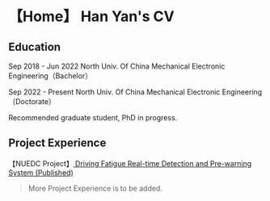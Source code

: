 # 【Home】 Han Yan's CV

## Education

Sep 2018 - Jun 2022
North Univ. Of China Mechanical Electronic Engineering（Bachelor）

Sep 2022 - Present
North Univ. Of China Mechanical Electronic Engineering（Doctorate）

Recommended graduate student, PhD in progress.

## Project Experience

【NUEDC Project】[ Driving Fatigue Real-time Detection and Pre-warning System (Published)](Project/NUEDC_project_Driving_Fatigue_Real-time_Detection_and_Pre-warning_System_(Published).en.md)


>More Project Experience is to be added.



